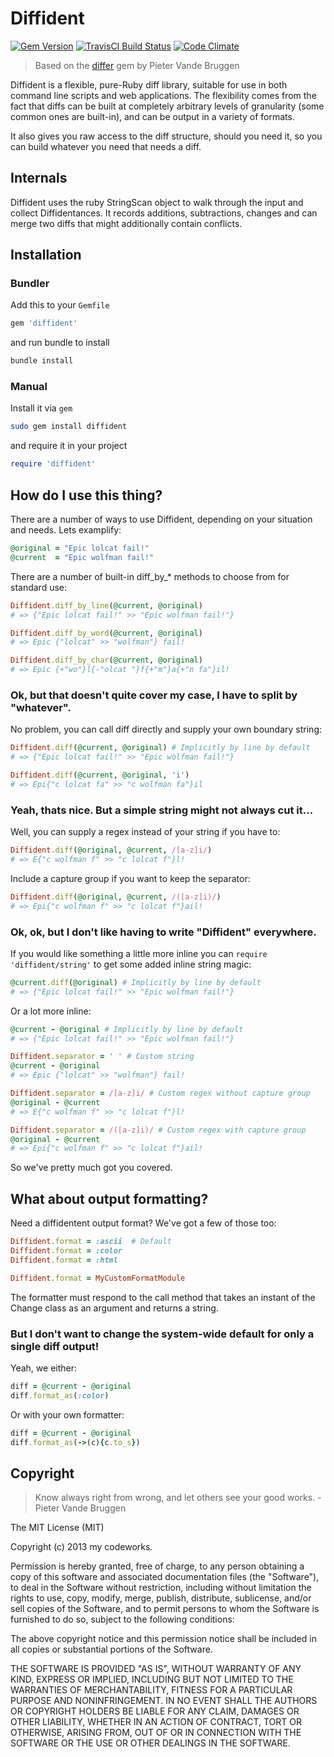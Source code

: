 # Diffident

[![Gem Version](https://badge.fury.io/rb/diffident.png)](http://badge.fury.io/rb/diffident)
[![TravisCI Build Status](https://secure.travis-ci.org/my-codeworks/diffident.png?branch=master)](http://travis-ci.org/my-codeworks/diffident)
[![Code Climate](https://codeclimate.com/github/my-codeworks/diffident.png)](https://codeclimate.com/github/my-codeworks/diffident)

> Based on the [differ](http://github.com/pvande/differ) gem by Pieter Vande Bruggen

Diffident is a flexible, pure-Ruby diff library, suitable for use in both command line scripts and web applications.  The flexibility comes from the fact that diffs can be built at completely arbitrary levels of granularity (some common ones are built-in), and can be output in a variety of formats.

It also gives you raw access to the diff structure, should you need it, so you can build whatever you need that needs a diff.

## Internals

Diffident uses the ruby StringScan object to walk through the input and collect Diffidentances. It records additions, subtractions, changes and can merge two diffs that might additionally contain conflicts.

## Installation

### Bundler

Add this to your `Gemfile`

```ruby
gem 'diffident'
```

and run bundle to install

```bash
bundle install
```

### Manual

Install it via `gem`

```bash
sudo gem install diffident
```

and require it in your project

```ruby
require 'diffident'
```

## How do I use this thing?

There are a number of ways to use Diffident, depending on your situation and needs. Lets examplify:

```ruby
@original = "Epic lolcat fail!"
@current  = "Epic wolfman fail!"
```

There are a number of built-in diff_by_* methods to choose from for standard use:

```ruby
Diffident.diff_by_line(@current, @original)
# => {"Epic lolcat fail!" >> "Epic wolfman fail!"}

Diffident.diff_by_word(@current, @original)
# => Epic {"lolcat" >> "wolfman"} fail!

Diffident.diff_by_char(@current, @original)
# => Epic {+"wo"}l{-"olcat "}f{+"m"}a{+"n fa"}il!
```

### Ok, but that doesn't quite cover my case, I have to split by "whatever".

No problem, you can call diff directly and supply your own boundary string:

```ruby
Diffident.diff(@current, @original) # Implicitly by line by default
# => {"Epic lolcat fail!" >> "Epic wolfman fail!"}

Diffident.diff(@current, @original, 'i')
# => Epi{"c lolcat fa" >> "c wolfman fa"}il
```

### Yeah, thats nice. But a simple string might not always cut it...

Well, you can supply a regex instead of your string if you have to:

```ruby
Diffident.diff(@original, @current, /[a-z]i/)
# => E{"c wolfman f" >> "c lolcat f"}l!
```

Include a capture group if you want to keep the separator:

```ruby
Diffident.diff(@original, @current, /([a-z]i)/)
# => Epi{"c wolfman f" >> "c lolcat f"}ail!
```

### Ok, ok, but I don't like having to write "Diffident" everywhere.

If you would like something a little more inline you can `require 'diffident/string'` to get some added inline string magic:

```ruby
@current.diff(@original) # Implicitly by line by default
# => {"Epic lolcat fail!" >> "Epic wolfman fail!"}
```

Or a lot more inline:

```ruby
@current - @original # Implicitly by line by default
# => {"Epic lolcat fail!" >> "Epic wolfman fail!"}

Diffident.separator = ' ' # Custom string
@current - @original
# => Epic {"lolcat" >> "wolfman"} fail!

Diffident.separator = /[a-z]i/ # Custom regex without capture group
@original - @current
# => E{"c wolfman f" >> "c lolcat f"}l!

Diffident.separator = /([a-z]i)/ # Custom regex with capture group
@original - @current
# => Epi{"c wolfman f" >> "c lolcat f"}ail!
```

So we've pretty much got you covered.

## What about output formatting?

Need a diffidentent output format?  We've got a few of those too:

```ruby
Diffident.format = :ascii  # Default
Diffident.format = :color
Diffident.format = :html

Diffident.format = MyCustomFormatModule
```

The formatter must respond to the call method that takes an instant of the Change class as an argument and returns a string.

### But I don't want to change the system-wide default for only a single diff output!

Yeah, we either:

```ruby
diff = @current - @original
diff.format_as(:color)
```

Or with your own formatter:

```ruby
diff = @current - @original
diff.format_as(->(c){c.to_s})
```

## Copyright

> Know always right from wrong, and let others see your good works. - Pieter Vande Bruggen

The MIT License (MIT)

Copyright (c) 2013 my codeworks.

Permission is hereby granted, free of charge, to any person obtaining a copy
of this software and associated documentation files (the "Software"), to deal
in the Software without restriction, including without limitation the rights
to use, copy, modify, merge, publish, distribute, sublicense, and/or sell
copies of the Software, and to permit persons to whom the Software is
furnished to do so, subject to the following conditions:

The above copyright notice and this permission notice shall be included in
all copies or substantial portions of the Software.

THE SOFTWARE IS PROVIDED "AS IS", WITHOUT WARRANTY OF ANY KIND, EXPRESS OR
IMPLIED, INCLUDING BUT NOT LIMITED TO THE WARRANTIES OF MERCHANTABILITY,
FITNESS FOR A PARTICULAR PURPOSE AND NONINFRINGEMENT. IN NO EVENT SHALL THE
AUTHORS OR COPYRIGHT HOLDERS BE LIABLE FOR ANY CLAIM, DAMAGES OR OTHER
LIABILITY, WHETHER IN AN ACTION OF CONTRACT, TORT OR OTHERWISE, ARISING FROM,
OUT OF OR IN CONNECTION WITH THE SOFTWARE OR THE USE OR OTHER DEALINGS IN
THE SOFTWARE.
